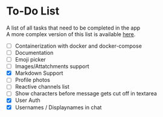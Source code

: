 # To-Do List

A list of all tasks that need to be completed in the app<br>
A more complex version of this list is available [here](https://trello.com/b/kJw6Aapn/svchat).

- [ ] Containerization with docker and docker-compose
- [ ] Documentation
- [ ] Emoji picker
- [ ] Images/Attatchments support
- [X] Markdown Support
- [ ] Profile photos
- [ ] Reactive channels list
- [ ] Show characters before message gets cut off in textarea
- [x] User Auth
- [x] Usernames / Displaynames in chat
